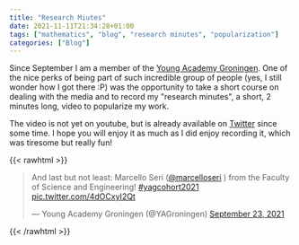 ```yaml
---
title: "Research Miutes"
date: 2021-11-11T21:34:28+01:00
tags: ["mathematics", "blog", "research minutes", "popularization"]
categories: ["Blog"]
---
```


Since September I am a member of the [Young Academy Groningen](https://www.rug.nl/news/2021/03/the-young-academy-groningen-welcomes-seven-new-members).
One of the nice perks of being part of such incredible group of people (yes, I still wonder how I got there :P) was the opportunity to take a short course on dealing with the media and to record my "research minutes", a short, 2 minutes long, video to popularize my work.

The video is not yet on youtube, but is already available on [Twitter](https://twitter.com/YAGroningen/status/1441035218014687239) since some time.
I hope you will enjoy it as much as I did enjoy recording it, which was tiresome but really fun!

{{< rawhtml >}}
<blockquote class="twitter-tweet" data-conversation="none" data-dnt="true" data-theme="dark"><p lang="en" dir="ltr">And last but not least: Marcello Seri (<a href="https://twitter.com/marcelloseri?ref_src=twsrc%5Etfw">@marcelloseri</a> ) from the Faculty of Science and Engineering! <a href="https://twitter.com/hashtag/yagcohort2021?src=hash&amp;ref_src=twsrc%5Etfw">#yagcohort2021</a> <a href="https://t.co/4dOCxyI2Qt">pic.twitter.com/4dOCxyI2Qt</a></p>&mdash; Young Academy Groningen (@YAGroningen) <a href="https://twitter.com/YAGroningen/status/1441035218014687239?ref_src=twsrc%5Etfw">September 23, 2021</a></blockquote> <script async src="https://platform.twitter.com/widgets.js" charset="utf-8"></script>
{{< /rawhtml >}}

